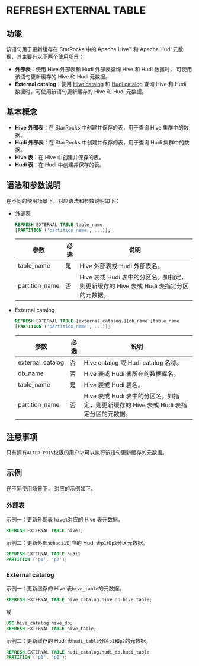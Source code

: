 # REFRESH EXTERNAL TABLE

## 功能

该语句用于更新缓存在 StarRocks 中的 Apache Hive™ 和 Apache Hudi 元数据，其主要有以下两个使用场景：

- **外部表**：使用 Hive 外部表和 Hudi 外部表查询 Hive 和 Hudi 数据时， 可使用该语句更新缓存的 Hive 和 Hudi 元数据。
- **External catalog**：使用 [Hive catalog](/using_starrocks/catalog/hive_catalog.md) 和 [Hudi catalog](/using_starrocks/catalog/hudi_catalog.md) 查询 Hive 和 Hudi 数据时，可使用该语句更新缓存的 Hive 和 Hudi 元数据。

## 基本概念

- **Hive** **外部表**：在 StarRocks 中创建并保存的表，用于查询 Hive 集群中的数据。
- **Hudi 外部表**：在 StarRocks 中创建并保存的表，用于查询 Hudi 集群中的数据。
- **Hive** **表**：在 Hive 中创建并保存的表。
- **Hudi 表**：在 Hudi 中创建并保存的表。

## 语法和参数说明

在不同的使用场景下，对应语法和参数说明如下：

- 外部表

    ```SQL
    REFRESH EXTERNAL TABLE table_name 
    [PARTITION ('partition_name', ...)];
    ```

    | **参数**       | **必选** | **说明**                                                     |
    | -------------- | -------- | ------------------------------------------------------------ |
    | table_name     | 是       | Hive 外部表或 Hudi 外部表名。                                |
    | partition_name | 否       | Hive 表或 Hudi 表中的分区名。如指定，则更新缓存的 Hive 表或 Hudi 表指定分区的元数据。 |

- External catalog

    ```SQL
    REFRESH EXTERNAL TABLE [external_catalog.][db_name.]table_name
    [PARTITION ('partition_name', ...)];
    ```

    | **参数**         | **必选** | **说明**                                                     |
    | ---------------- | -------- | ------------------------------------------------------------ |
    | external_catalog | 否       | Hive catalog 或 Hudi catalog 名称。                          |
    | db_name          | 否       | Hive 表或 Hudi 表所在的数据库名。                            |
    | table_name       | 是       | Hive 表或 Hudi 表名。                                        |
    | partition_name   | 否       | Hive 表或 Hudi 表中的分区名。如指定，则更新缓存的 Hive 表或 Hudi 表指定分区的元数据。 |

## 注意事项

只有拥有`ALTER_PRIV`权限的用户才可以执行该语句更新缓存的元数据。

## 示例

在不同使用场景下， 对应的示例如下。

### 外部表

示例一：更新外部表 `hive1`对应的 Hive 表元数据。

```SQL
REFRESH EXTERNAL TABLE hive1;
```

示例二：更新外部表`hudi1`对应的 Hudi 表`p1`和`p2`分区元数据。

```SQL
REFRESH EXTERNAL TABLE hudi1
PARTITION ('p1', 'p2');
```

### External catalog

示例一：更新缓存的 Hive 表`hive_table`的元数据。

```SQL
REFRESH EXTERNAL TABLE hive_catalog.hive_db.hive_table;
```

或

```SQL
USE hive_catalog.hive_db;
REFRESH EXTERNAL TABLE hive_table;
```

示例二：更新缓存的 Hudi 表`hudi_table`分区`p1`和`p2`的元数据。

```SQL
REFRESH EXTERNAL TABLE hudi_catalog.hudi_db.hudi_table
PARTITION ('p1', 'p2');
```
